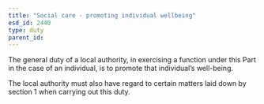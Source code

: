 ```yaml
---
title: "Social care - promoting individual wellbeing"
esd_id: 2440
type: duty
parent_id:  
---
```


The general duty of a local authority, in exercising a function under this Part in the case of an individual, is to promote that individual’s well-being.

The local authority must also have regard to certain matters laid down by section 1 when carrying out this duty.

